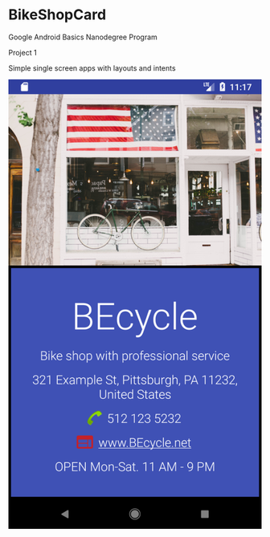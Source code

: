 # BikeShopCard

Google Android Basics Nanodegree Program

Project 1

Simple single screen apps with layouts and intents

![beCycle](docs/img/becycle.png)
